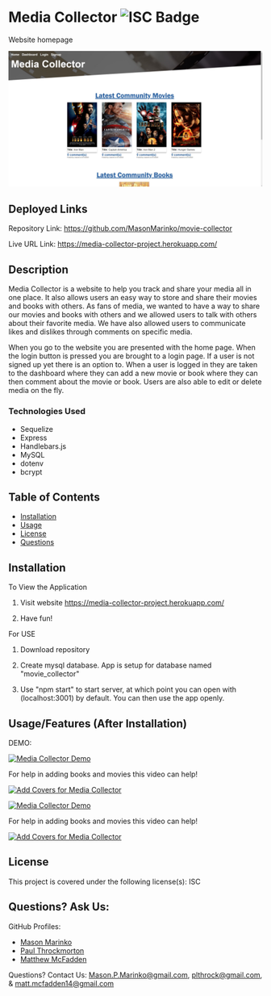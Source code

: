 # Media Collector ![ISC Badge](https://img.shields.io/badge/License-ISC-brightgreen)
Website homepage

![image](./assets/homepage.jpg)

## Deployed Links

Repository Link: https://github.com/MasonMarinko/movie-collector

Live URL Link: https://media-collector-project.herokuapp.com/

## Description
Media Collector is a website to help you track and share your media all in one place. It also allows users an easy way to store and share their movies and books with others. As fans of media, we wanted to have a way to share our movies and books with others and we allowed users to talk with others about their favorite media. We have also allowed users to communicate likes and dislikes through comments on specific media.

When you go to the website you are presented with the home page. When the login button is pressed you are brought to a login page. If a user is not signed up yet there is an option to. When a user is logged in they are taken to the dashboard where they can add a new movie or book where they can then comment about the movie or book. Users are also able to edit or delete media on the fly.

### Technologies Used
* Sequelize
* Express
* Handlebars.js
* MySQL
* dotenv
* bcrypt

## Table of Contents
* [Installation](#installation)
* [Usage](#usage)
* [License](#license)
* [Questions](#questions)


## Installation
To View the Application
1. Visit website https://media-collector-project.herokuapp.com/

2. Have fun!

For USE
1. Download repository

2. Create mysql database. App is setup for database named "movie_collector"

3. Use "npm start" to start server, at which point you can open with (localhost:3001) by default. You can then use the app openly.

## Usage/Features (After Installation)
DEMO:

[![Media Collector Demo](https://img.youtube.com/vi/R0ZZsHECZQ0/0.jpg)](https://www.youtube.com/watch?v=R0ZZsHECZQ0 "Media Collector Demo")

For help in adding books and movies this video can help!

[![Add Covers for Media Collector](https://img.youtube.com/vi/9YB0--9IDyU/0.jpg)](https://www.youtube.com/watch?v=9YB0--9IDyU "Add Covers for Media Collector")

[![Media Collector Demo](https://img.youtube.com/vi/R0ZZsHECZQ0/0.jpg)](https://www.youtube.com/watch?v=R0ZZsHECZQ0 "Media Collector Demo")

For help in adding books and movies this video can help!

[![Add Covers for Media Collector](https://img.youtube.com/vi/9YB0--9IDyU/0.jpg)](https://www.youtube.com/watch?v=9YB0--9IDyU "Add Covers for Media Collector")

## License
This project is covered under the following license(s):
ISC

## Questions? Ask Us:

GitHub Profiles:

- [Mason Marinko](https://github.com/masonmarinko)
- [Paul Throckmorton](https://github.com/siwel20)
- [Matthew McFadden](https://github.com/MatthewMcFadden)


Questions? Contact Us:
<Mason.P.Marinko@gmail.com>, <plthrock@gmail.com>, & <matt.mcfadden14@gmail.com>
